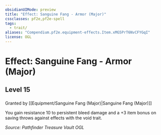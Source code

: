 ```yaml
---
obsidianUIMode: preview
title: "Effect: Sanguine Fang - Armor (Major)"
cssclasses: pf2e,pf2e-spell
tags:
  - trait/
aliases: "Compendium.pf2e.equipment-effects.Item.xMG5PrT6NvCFYGqI"
license: OGL
---
```

# Effect: Sanguine Fang - Armor (Major)
## Level 15
### 






Granted by [[Equipment/Sanguine Fang (Major)|Sanguine Fang (Major)]]

You gain resistance 10 to persistent bleed damage and a +3 item bonus on saving throws against effects with the void trait.

*Source: Pathfinder Treasure Vault*
*OGL*